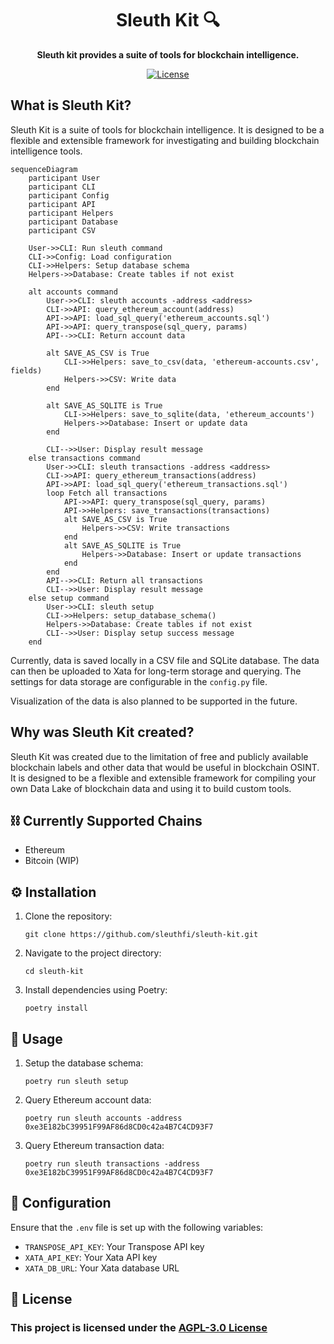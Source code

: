 <h1 align="center">Sleuth Kit 🔍</h1>

<p align="center">
  <b>Sleuth kit provides a suite of tools for blockchain intelligence.</b>
</p>

<p align="center">
  <a href="https://github.com/sleuthfi/sleuth-kit/blob/main/LICENSE">
    <img src="https://img.shields.io/github/license/sleuthfi/sleuth-kit" alt="License">
  </a>
</p>

## What is Sleuth Kit?

Sleuth Kit is a suite of tools for blockchain intelligence. It is designed to be a flexible and extensible framework for investigating and building blockchain intelligence tools.

```mermaid
sequenceDiagram
    participant User
    participant CLI
    participant Config
    participant API
    participant Helpers
    participant Database
    participant CSV

    User->>CLI: Run sleuth command
    CLI->>Config: Load configuration
    CLI->>Helpers: Setup database schema
    Helpers->>Database: Create tables if not exist
    
    alt accounts command
        User->>CLI: sleuth accounts -address <address>
        CLI->>API: query_ethereum_account(address)
        API->>API: load_sql_query('ethereum_accounts.sql')
        API->>API: query_transpose(sql_query, params)
        API-->>CLI: Return account data
        
        alt SAVE_AS_CSV is True
            CLI->>Helpers: save_to_csv(data, 'ethereum-accounts.csv', fields)
            Helpers->>CSV: Write data
        end
        
        alt SAVE_AS_SQLITE is True
            CLI->>Helpers: save_to_sqlite(data, 'ethereum_accounts')
            Helpers->>Database: Insert or update data
        end
        
        CLI-->>User: Display result message
    else transactions command
        User->>CLI: sleuth transactions -address <address>
        CLI->>API: query_ethereum_transactions(address)
        API->>API: load_sql_query('ethereum_transactions.sql')
        loop Fetch all transactions
            API->>API: query_transpose(sql_query, params)
            API->>Helpers: save_transactions(transactions)
            alt SAVE_AS_CSV is True
                Helpers->>CSV: Write transactions
            end
            alt SAVE_AS_SQLITE is True
                Helpers->>Database: Insert or update transactions
            end
        end
        API-->>CLI: Return all transactions
        CLI-->>User: Display result message
    else setup command
        User->>CLI: sleuth setup
        CLI->>Helpers: setup_database_schema()
        Helpers->>Database: Create tables if not exist
        CLI-->>User: Display setup success message
    end
```

Currently, data is saved locally in a CSV file and SQLite database. The data can then be uploaded to Xata for long-term storage and querying. The settings for data storage are configurable in the `config.py` file.

Visualization of the data is also planned to be supported in the future.

## Why was Sleuth Kit created?

Sleuth Kit was created due to the limitation of free and publicly available blockchain labels and other data that would be useful in blockchain OSINT. It is designed to be a flexible and extensible framework for compiling your own Data Lake of blockchain data and using it to build custom tools.

## ⛓️ Currently Supported Chains

- Ethereum
- Bitcoin (WIP)

## ⚙️ Installation

1. Clone the repository:

   ```
   git clone https://github.com/sleuthfi/sleuth-kit.git
   ```

2. Navigate to the project directory:

   ```
   cd sleuth-kit
   ```

3. Install dependencies using Poetry:

   ```
   poetry install
   ```

## 💼 Usage

1. Setup the database schema:

   ```
   poetry run sleuth setup
   ```

2. Query Ethereum account data:

   ```
   poetry run sleuth accounts -address 0xe3E182bC39951F99AF86d8CD0c42a4B7C4CD93F7

3. Query Ethereum transaction data:

   ```
   poetry run sleuth transactions -address 0xe3E182bC39951F99AF86d8CD0c42a4B7C4CD93F7

## 🔧 Configuration

Ensure that the `.env` file is set up with the following variables:

- `TRANSPOSE_API_KEY`: Your Transpose API key
- `XATA_API_KEY`: Your Xata API key
- `XATA_DB_URL`: Your Xata database URL

## 📜 License

### This project is licensed under the [AGPL-3.0 License](https://github.com/sleuthfi/sleuth-kit/blob/main/LICENSE)
